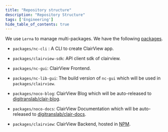 ```yaml
---
title: "Repository structure"
description: "Repository Structure"
tags: ['Engineering']
hide_table_of_contents: true
---
```


We use ``Lerna`` to manage multi-packages. We have the following [packages](https://github.com/digitranslab/clairview/tree/master/packages).

- ``packages/nc-cli`` : A CLI to create ClairView app.

- ``packages/clairview-sdk``: API client sdk of clairview.

- ``packages/nc-gui``: ClairView Frontend.

- ``packages/nc-lib-gui``: The build version of ``nc-gui`` which will be used in ``packages/clairview``.

- ``packages/noco-blog``: ClairView Blog which will be auto-released to [digitranslab/clair-blog](https://github.com/digitranslab/noco-blog).

- ``packages/noco-docs``: ClairView Documentation which will be auto-released to [digitranslab/clair-docs](https://github.com/digitranslab/noco-docs).

- ``packages/clairview``: ClairView Backend, hosted in [NPM](https://www.npmjs.com/package/clairview).